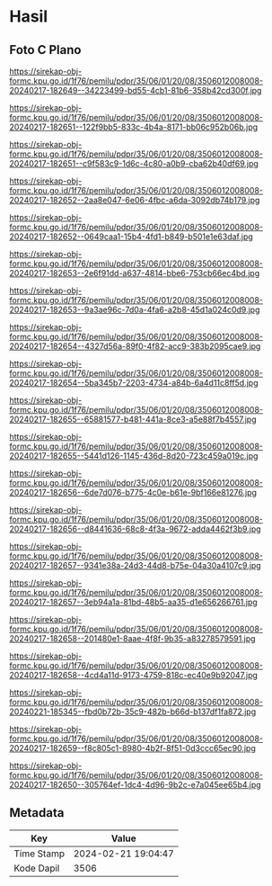 # Hasil

## Foto C Plano

https://sirekap-obj-formc.kpu.go.id/1f76/pemilu/pdpr/35/06/01/20/08/3506012008008-20240217-182649--34223499-bd55-4cb1-81b6-358b42cd300f.jpg

https://sirekap-obj-formc.kpu.go.id/1f76/pemilu/pdpr/35/06/01/20/08/3506012008008-20240217-182651--122f9bb5-833c-4b4a-8171-bb06c952b06b.jpg

https://sirekap-obj-formc.kpu.go.id/1f76/pemilu/pdpr/35/06/01/20/08/3506012008008-20240217-182651--c9f583c9-1d6c-4c80-a0b9-cba62b40df69.jpg

https://sirekap-obj-formc.kpu.go.id/1f76/pemilu/pdpr/35/06/01/20/08/3506012008008-20240217-182652--2aa8e047-6e06-4fbc-a6da-3092db74b179.jpg

https://sirekap-obj-formc.kpu.go.id/1f76/pemilu/pdpr/35/06/01/20/08/3506012008008-20240217-182652--0649caa1-15b4-4fd1-b849-b501e1e63daf.jpg

https://sirekap-obj-formc.kpu.go.id/1f76/pemilu/pdpr/35/06/01/20/08/3506012008008-20240217-182653--2e6f91dd-a637-4814-bbe6-753cb66ec4bd.jpg

https://sirekap-obj-formc.kpu.go.id/1f76/pemilu/pdpr/35/06/01/20/08/3506012008008-20240217-182653--9a3ae96c-7d0a-4fa6-a2b8-45d1a024c0d9.jpg

https://sirekap-obj-formc.kpu.go.id/1f76/pemilu/pdpr/35/06/01/20/08/3506012008008-20240217-182654--4327d56a-89f0-4f82-acc9-383b2095cae9.jpg

https://sirekap-obj-formc.kpu.go.id/1f76/pemilu/pdpr/35/06/01/20/08/3506012008008-20240217-182654--5ba345b7-2203-4734-a84b-6a4d11c8ff5d.jpg

https://sirekap-obj-formc.kpu.go.id/1f76/pemilu/pdpr/35/06/01/20/08/3506012008008-20240217-182655--65881577-b481-441a-8ce3-a5e88f7b4557.jpg

https://sirekap-obj-formc.kpu.go.id/1f76/pemilu/pdpr/35/06/01/20/08/3506012008008-20240217-182655--5441d126-1145-436d-8d20-723c459a019c.jpg

https://sirekap-obj-formc.kpu.go.id/1f76/pemilu/pdpr/35/06/01/20/08/3506012008008-20240217-182656--6de7d076-b775-4c0e-b61e-9bf166e81276.jpg

https://sirekap-obj-formc.kpu.go.id/1f76/pemilu/pdpr/35/06/01/20/08/3506012008008-20240217-182656--d8441636-68c8-4f3a-9672-adda4462f3b9.jpg

https://sirekap-obj-formc.kpu.go.id/1f76/pemilu/pdpr/35/06/01/20/08/3506012008008-20240217-182657--9341e38a-24d3-44d8-b75e-04a30a4107c9.jpg

https://sirekap-obj-formc.kpu.go.id/1f76/pemilu/pdpr/35/06/01/20/08/3506012008008-20240217-182657--3eb94a1a-81bd-48b5-aa35-d1e656266761.jpg

https://sirekap-obj-formc.kpu.go.id/1f76/pemilu/pdpr/35/06/01/20/08/3506012008008-20240217-182658--201480e1-8aae-4f8f-9b35-a83278579591.jpg

https://sirekap-obj-formc.kpu.go.id/1f76/pemilu/pdpr/35/06/01/20/08/3506012008008-20240217-182658--4cd4a11d-9173-4759-818c-ec40e9b92047.jpg

https://sirekap-obj-formc.kpu.go.id/1f76/pemilu/pdpr/35/06/01/20/08/3506012008008-20240221-185345--fbd0b72b-35c9-482b-b66d-b137df1fa872.jpg

https://sirekap-obj-formc.kpu.go.id/1f76/pemilu/pdpr/35/06/01/20/08/3506012008008-20240217-182659--f8c805c1-8980-4b2f-8f51-0d3ccc65ec90.jpg

https://sirekap-obj-formc.kpu.go.id/1f76/pemilu/pdpr/35/06/01/20/08/3506012008008-20240217-182650--305764ef-1dc4-4d96-9b2c-e7a045ee65b4.jpg


## Metadata

| Key        | Value               |
| ---------- | ------------------- |
| Time Stamp | 2024-02-21 19:04:47 |
| Kode Dapil | 3506                |



